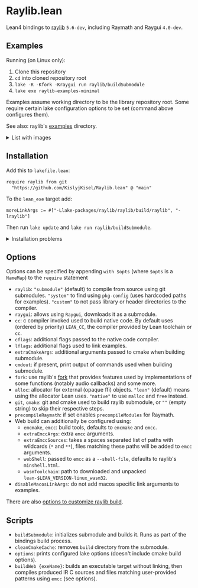 # Raylib.lean

Lean4 bindings to [raylib](https://github.com/raysan5/raylib) `5.6-dev`, including Raymath and Raygui `4.0-dev`.

## Examples

Running (on Linux only):
1. Clone this repository
2. `cd` into cloned repository root
3. `lake -R -Kfork -Kraygui run raylib/buildSubmodule`
4. `lake exe raylib-examples-minimal`

Examples assume working directory to be the library repository root.
Some require certain lake configuration options to be set (command above configures them).

See also: raylib's [examples](https://github.com/raysan5/raylib/tree/master/examples) directory.

<details>
  <summary>List with images</summary>
  <h4>Minimal</h4>
  <a href="./examples/Minimal.lean"><img src="./screenshots/example_minimal.png" width="320" height="240"></a>
  <h4>Raygui</h4>
  <a href="./examples/Gui.lean"><img src="./screenshots/example_gui.png" width="320" height="240"></a>
  <h4>Audio</h4>
  <a href="./examples/Audio.lean"><img src="./screenshots/example_audio.png" width="320" height="150"></a>
  <h4>Video mode</h4>
  <a href="./examples/VideoMode.lean"><img src="./screenshots/example_videomode.png" width="320" height="240"></a>
  <h4><a href="./examples/Extras.lean">Extras</a></h4>
</details>


## Installation

Add this to `lakefile.lean`:
```
require raylib from git
  "https://github.com/KislyjKisel/Raylib.lean" @ "main"
```

To the `lean_exe` target add:
```
moreLinkArgs := #["-Llake-packages/raylib/raylib/build/raylib", "-lraylib"]
```

Then run `lake update` and `lake run raylib/buildSubmodule`.

<details>
<summary>Installation problems</summary>
<br>

* First build may take some time (around 10-20 minutes) to download raylib.
* On the first build git may return error 128.
  Usually restarting the build or re-cloning the raylib's repo helps.
* By default Lean's built-in C compiler is used to build ffi.
  On Windows it fails due to missing stdlib headers.
  You can use a different C compiler by passing the `cc` option
  with the compilers path (options are described above).
  To build raylib `cmake` and `git` from `PATH` are used.
  If you don't have them in PATH you can provide their paths with options `git` and `cmake`.
  If you want to clone and/or build raylib manually you can provide empty `git` and `cmake` options
  and then run required commands (which can be found in the [lakefile](/lakefile.lean) in `buildRaylibSubmodule`).
  You can also use `raylib` option set to `custom` and provide separately built raylib via the `cflags` options (and `lflags` for examples).
  See [#3](https://github.com/KislyjKisel/Raylib.lean/issues/3) and [#5](https://github.com/KislyjKisel/Raylib.lean/issues/5).

</details>


## Options

Options can be specified by appending `with $opts` (where `$opts` is a `NameMap`) to the `require` statement

* `raylib`:
  `"submodule"` (default) to compile from source using git submodules.
  `"system"` to find using `pkg-config` (uses hardcoded paths for examples).
  `"custom"` to not pass library or header directories to the compiler.
* `raygui`: allows using `Raygui`, downloads it as a submodule.
* `cc`: c compiler invoked used to build native code.
  By default uses (ordered by priority) `LEAN_CC`, the compiler provided by Lean toolchain or `cc`.
* `cflags`: additional flags passed to the native code compiler.
* `lflags`: additional flags used to link examples.
* `extraCmakeArgs`: additional arguments passed to cmake when building submodule.
* `cmdout`: if present, print output of commands used when building submodule.
* `fork`: use raylib's [fork](https://github.com/KislyjKisel/raylib) that provides features used by
  implementations of some functions (notably audio callbacks) and some more.
* `alloc`: allocator for external (opaque ffi) objects.
  `"lean"` (default) means using the allocator Lean uses.
  `"native"` to use `malloc` and `free` instead.
* `git`, `cmake`: git and cmake used to build raylib submodule, or `""` (empty string) to skip their respective steps.
* `precompileRaymath`: if set enables `precompileModules` for Raymath.
* Web build can additionally be configured using:
  * `emcmake`, `emcc`: build tools, defaults to `emcmake` and `emcc`.
  * `extraEmccArgs`: extra `emcc` arguments.
  * `extraEmccSources`: takes a spaces separated list of paths with wildcards (`*` and `**`),
    files matching these paths will be added to `emcc` arguments.
  * `webShell`: passed to `emcc` as a `--shell-file`, defaults to raylib's `minshell.html`.
  * `wasmToolchain`: path to downloaded and unpacked `lean-$LEAN_VERSION-linux_wasm32`.
* `disableMacosLinkArgs`: do not add macos specific link arguments to examples.

There are also [options to customize raylib build](options.md).


## Scripts

* `buildSubmodule`: initializes submodule and builds it. Runs as part of the bindings build process.
* `cleanCmakeCache`: removes `build` directory from the submodule.
* `options`: prints configured lake options (doesn't include cmake build options).
* `buildWeb {exeName}`: builds an executable target without linking,
  then compiles produced IR C sources and files matching user-provided patterns using `emcc` (see options).
